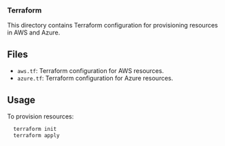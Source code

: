 
### Terraform

This directory contains Terraform configuration for provisioning resources in AWS and Azure.

## Files

- `aws.tf`: Terraform configuration for AWS resources.
- `azure.tf`: Terraform configuration for Azure resources.

## Usage

To provision resources:

```bash
  terraform init
  terraform apply
```
